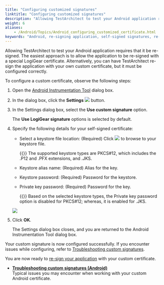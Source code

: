 ```yaml
--- 
title: "Configuring customized signatures"
linktitle: "Configuring customized signatures"
description: "Allowing TestArchitect to test your Android application requires that it be re-signed. The easiest approach is to allow the application to be re-signed with a special LogiGear certificate. Alternatively, you can have TestArchitect re-sign the application with your own custom certificate, but it must be configured correctly."
weight: 6
aliases: 
    - /Android/Topics/Android_configuring_customized_certificate.html
keywords: "Android, re-signing application, self-signed signatures, re-signing, Android application, self-signed signatures, applications, re-signing (self-signed signatures), Android"
---
```


Allowing TestArchitect to test your Android application requires that it be re-signed. The easiest approach is to allow the application to be re-signed with a special LogiGear certificate. Alternatively, you can have TestArchitect re-sign the application with your own custom certificate, but it must be configured correctly.

To configure a custom certificate, observe the following steps:

1.  Open the [Android Instrumentation Tool](/automation-guide/application-testing/mobile-testing/testing-mobile-applications/android-automation/android-instrumentation-tool/) dialog box.

2.  In the dialog box, click the **Settings** ![](/images/Android/Images/Settings_btn.png) button.

3.  In the Settings dialog box, select the **Use custom signature** option.

    The **Use LogiGear signature** options is selected by default.

4.  Specify the following details for your self-signed certificate:

    -   Select a keystore file location: \(Required\) Click ![](/images/Android/Images/btn.browse-ellipsis.01.png) to browse to your keystore file.

        {{<note>}} The supported keystore types are PKCS\#12, which includes the .P12 and .PFX extensions, and .JKS.

    -   Keystore alias name: \(Required\) Alias for the key.
    -   Keystore password: \(Required\) Password for the keystore.
    -   Private key password: \(Required\) Password for the key.

        {{<note>}} Based on the selected keystore types, the Private key password option is disabled for PKCS\#12; whereas, it is enabled for .JKS.

    ![](/images/Android/Images/Android_settings_dlg.png)

5.  Click **OK**.

    The Settings dialog box closes, and you are returned to the Android Instrumentation Tool dialog box.


Your custom signature is now configured successfully. If you encounter issues while configuring, refer to [Troubleshooting custom signatures](/automation-guide/application-testing/mobile-testing/testing-mobile-applications/android-automation/configuring-customized-signatures/troubleshooting-custom-signatures-android).

You are now ready to [re-sign your application](/automation-guide/application-testing/mobile-testing/testing-mobile-applications/android-automation/setting-up-the-test-environment/setting-up-android-automation/installing-a-testable-android-application/re-signing-the-android-application) with your custom certificate.

-   **[Troubleshooting custom signatures \(Android\)](/automation-guide/application-testing/mobile-testing/testing-mobile-applications/android-automation/configuring-customized-signatures/troubleshooting-custom-signatures-android)**  
Typical issues you may encounter when working with your custom Android certificate.



